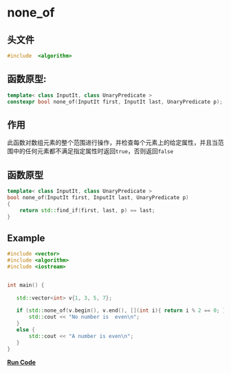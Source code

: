# none_of

## 头文件
```cpp
#include  <algorithm>
```

## 函数原型:

```cpp
template< class InputIt, class UnaryPredicate >
constexpr bool none_of(InputIt first, InputIt last, UnaryPredicate p);
```

## 作用
此函数对数组元素的整个范围进行操作，并检查每个元素上的给定属性，并且当范围中的任何元素都不满足指定属性时返回`true`，否则返回`false`

## 函数原型
```c++
template< class InputIt, class UnaryPredicate >
bool none_of(InputIt first, InputIt last, UnaryPredicate p)
{
    return std::find_if(first, last, p) == last;
}
```

## Example
  
 ```cpp
#include <vector> 
#include <algorithm> 
#include <iostream> 


int main() {
    
    std::vector<int> v{1, 3, 5, 7};
	
    if (std::none_of(v.begin(), v.end(), [](int i){ return i % 2 == 0; })) { 
        std::cout << "No number is  even\n"; 
    }
    else {
        std::cout << "A number is even\n";
    }
}
 ```

**[Run Code](https://rextester.com/WOXT97798)**
